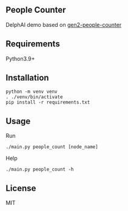 People Counter
-------------------

DelphAI demo based on [gen2-people-counter](https://github.com/luxonis/depthai-experiments/tree/master/gen2-people-counter)

## Requirements

Python3.9+

## Installation

```
python -m venv venv
. ./venv/bin/activate
pip install -r requirements.txt
```

## Usage

Run

```
./main.py people_count [node_name]
```

Help

```
./main.py people_count -h
```

## License

MIT
